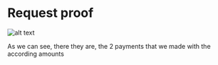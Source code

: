 # Request proof
![alt text](transaction-request.png)

As we can see, there they are, the 2 payments that we made with the according amounts